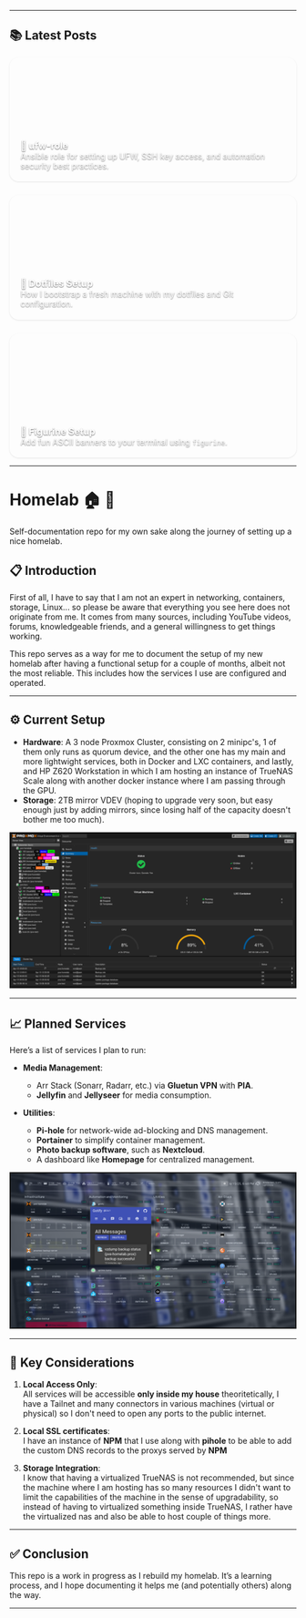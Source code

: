 <style>
.card-grid {
  display: grid;
  grid-template-columns: repeat(auto-fit, minmax(260px, 1fr));
  gap: 1.5rem;
  margin-top: 1rem;
}

.card {
  border-radius: 1rem;
  padding: 1.2rem;
  background-color: var(--md-default-bg-color); /* fallback if no image */
  background-size: cover;
  background-position: center;
  background-repeat: no-repeat;
  color: white;
  box-shadow: 0 1px 3px rgba(0,0,0,0.1);
  transition: 0.2s ease-in-out;
  min-height: 180px;
  display: flex;
  flex-direction: column;
  justify-content: flex-end;
}

.card:hover {
  transform: translateY(-4px);
  box-shadow: 0 4px 12px rgba(0,0,0,0.1);
}

.card h3, .card p {
  margin: 0;
  text-shadow: 0 1px 2px rgba(0,0,0,0.6); /* helps with readability */
}

.card h3 a {
  color: white;
  text-decoration: none;
}
</style>


---

## 📚 Latest Posts

<div class="card-grid">

<div class="card" style="background-image: url('posts/assets/img/ufw-02.jpeg');">
  <h3><a href="posts/post-02-ufw-role"> 🔧 ufw-role</a></h3>
  <p>Ansible role for setting up UFW, SSH key access, and automation security best practices.</p>
</div>

<div class="card" style="background-image: url('posts/assets/img/dotfiles-02.png');">
  <h3><a href="posts/post-03-dotfile-mgmnt"> 💾 Dotfiles Setup</a></h3>
  <p>How I bootstrap a fresh machine with my dotfiles and Git configuration.</p>
</div>

<div class="card" style="background-image: url('posts/assets/img/figurine.png');">
  <h3><a href="posts/post-01-figurine-install"> 🤖 Figurine Setup</a></h3>
  <p>Add fun ASCII banners to your terminal using <code>figurine</code>.</p>
</div>

</div>

---

# **Homelab** :house: :test_tube:

Self-documentation repo for my own sake along the journey of setting up a nice homelab.

<!-- more -->

## :clipboard: Introduction

First of all, I have to say that I am not an expert in networking, containers, storage, Linux... so please be aware that everything you see here does not originate from me. It comes from many sources, including YouTube videos, forums, knowledgeable friends, and a general willingness to get things working.

This repo serves as a way for me to document the setup of my new homelab after having a functional setup for a couple of months, albeit not the most reliable. This includes how the services I use are configured and operated.

---

## :gear: Current Setup

- **Hardware**: A 3 node Proxmox Cluster, consisting on 2 minipc's, 1 of them only runs as quorum device, and the other one has my main and more lightwight services, both in Docker
and LXC containers, and lastly, and HP Z620 Workstation in which I am hosting an instance of TrueNAS Scale along with another docker instance where I am passing through the GPU. 
- **Storage**: 2TB mirror VDEV (hoping to upgrade very soon, but easy enough just by adding mirrors, since losing half of the capacity doesn't bother me too much).

![proxmox](posts/assets/img/proxmox.png)

---

## :chart_with_upwards_trend: Planned Services

Here’s a list of services I plan to run:

- **Media Management**:
  - Arr Stack (Sonarr, Radarr, etc.) via **Gluetun VPN** with **PIA**.
  - **Jellyfin** and **Jellyseer** for media consumption.

- **Utilities**:
  - **Pi-hole** for network-wide ad-blocking and DNS management.
  - **Portainer** to simplify container management.
  - **Photo backup software**, such as **Nextcloud**.
  - A dashboard like **Homepage** for centralized management.

![homepage](posts/assets/img/homepage.png)

---

## :construction: Key Considerations

1. **Local Access Only**:  
   All services will be accessible **only inside my house** theoritetically, I have a Tailnet and many connectors in various machines (virtual or physical) so I don't need
   to open any ports to the public internet.

2. **Local SSL certificates**:  
   I have an instance of **NPM** that I use along with **pihole** to be able to add the custom DNS records to the proxys served by **NPM**

3. **Storage Integration**:  
   I know that having a virtualized TrueNAS is not recommended, but since the machine where I am hosting has so many resources I didn't  want to limit the capabilities of the machine
   in the sense of upgradability, so instead of having to virtualized something inside TrueNAS, I rather have the virtualized nas and also be able to host couple of things more.  

---

## :white_check_mark: Conclusion

This repo is a work in progress as I rebuild my homelab. It’s a learning process, and I hope documenting it helps me (and potentially others) along the way.

---
